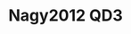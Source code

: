 <a name="material" />

# Nagy2012 QD3
<script type="application/ld+json">
  {
    "@context": "https://schema.org/",
    "@type": "ChemicalSubstance",
    "http://purl.org/dc/terms/conformsTo":
      {
        "@type": "CreativeWork",
        "@id": "https://bioschemas.org/profiles/ChemicalSubstance/0.4-RELEASE/"
      },
    "@id": "https://egonw.github.io/nanowiki/nanowiki129.html#material",
    "name": "Nagy2012 QD3",
    "sameAs: "http://127.0.0.1/mediawiki/index.php/Special:URIResolver/Nagy2012_QD3"
  }
</script>

